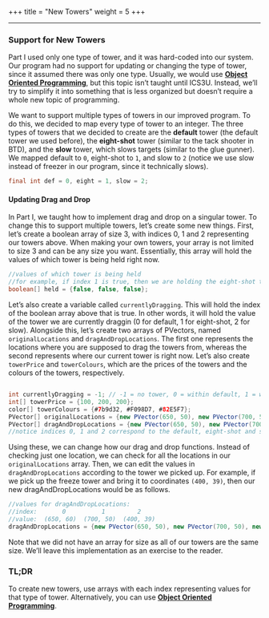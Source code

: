 +++
title = "New Towers"
weight = 5
+++

---

### Support for New Towers
Part I used only one type of tower, and it was hard-coded into our system. Our program had no support for updating or changing the type of tower, since it assumed there was only one type. Usually, we would use **[Object Oriented Programming](https://en.wikipedia.org/wiki/Object-oriented_programming)**, but this topic isn’t taught until ICS3U. Instead, we’ll try to simplify it into something that is less organized but doesn’t require a whole new topic of programming. 

We want to support multiple types of towers in our improved program. To do this, we decided to map every type of tower to an integer. The three types of towers that we decided to create are the **default** tower (the default tower we used before), the **eight-shot** tower (similar to the tack shooter in BTD), and the **slow** tower, which slows targets (similar to the glue gunner). We mapped default to `0`, eight-shot to `1`, and slow to `2` (notice we use slow instead of freezer in our program, since it technically slows). 

```java
final int def = 0, eight = 1, slow = 2;
```
#### Updating Drag and Drop

In Part I, we taught how to implement drag and drop on a singular tower. To change this to support multiple towers, let’s create some new things. First, let’s create a boolean array of size 3, with indices 0, 1 and 2 representing our towers above. When making your own towers, your array is not limited to size 3 and can be any size you want. Essentially, this array will hold the values of which tower is being held right now.

```java
//values of which tower is being held
//for example, if index 1 is true, then we are holding the eight-shot tower
boolean[] held = {false, false, false}; 
```

Let’s also create a variable called `currentlyDragging`. This will hold the index of the boolean array above that is true. In other words, it will hold the value of the tower we are currently draggin (0 for default, 1 for eight-shot, 2 for slow). Alongside this, let’s create two arrays of PVectors, named `originalLocations` and `dragAndDropLocations`. The first one represents the locations where you are supposed to drag the towers from, whereas the second represents where our current tower is right now. Let’s also create `towerPrice` and `towerColours`, which are the prices of the towers and the colours of the towers, respectively.

```java

int currentlyDragging = -1; // -1 = no tower, 0 = within default, 1 = within eight, 2 = within slow
int[] towerPrice = {100, 200, 200};
color[] towerColours = {#7b9d32, #F098D7, #82E5F7};
PVector[] originalLocations = {new PVector(650, 50), new PVector(700, 50), new PVector(750, 50)}; 
PVector[] dragAndDropLocations = {new PVector(650, 50), new PVector(700, 50), new PVector(750, 50)}; 
//notice indices 0, 1 and 2 correspond to the default, eight-shot and slow towers respectively
```

Using these, we can change how our drag and drop functions. Instead of checking just one location, we can check for all the locations in our `originalLocations` array. Then, we can edit the values in `dragAndDropLocations` according to the tower we picked up. For example, if we pick up the freeze tower and bring it to coordinates `(400, 39)`, then our new dragAndDropLocations would be as follows.

```java
//values for dragAndDropLocations:
//index:       0          1         2        
//value:  (650, 60)  (700, 50)  (400, 39)
dragAndDropLocations = {new PVector(650, 50), new PVector(700, 50), new PVector(400, 39)};
```

Note that we did not have an array for size as all of our towers are the same size. We’ll leave this implementation as an exercise to the reader.

### TL;DR
To create new towers, use arrays with each index representing values for that type of tower. Alternatively, you can use **[Object Oriented Programming](https://en.wikipedia.org/wiki/Object-oriented_programming)**.